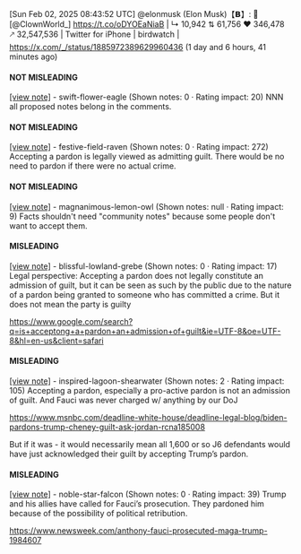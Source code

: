 [Sun Feb 02, 2025 08:43:52 UTC] @elonmusk (Elon Musk)【𝗕】: 🤨 [@ClownWorld_] https://t.co/oDYOEaNiaB | ↳ 10,942 ⇅ 61,756 ♥ 346,478 🡕 32,547,536 | Twitter for iPhone | birdwatch | https://x.com/_/status/1885972389629960436 (1 day and 6 hours, 41 minutes ago)

#### NOT MISLEADING

[[view note]](https://x.com/i/birdwatch/n/1886174675614736436) - swift-flower-eagle (Shown notes: 0 · Rating impact: 20)
NNN all proposed notes belong in the comments. 

#### NOT MISLEADING

[[view note]](https://x.com/i/birdwatch/n/1886119331559301541) - festive-field-raven (Shown notes: 0 · Rating impact: 272)
Accepting a pardon is legally viewed as admitting guilt. There would be no need to pardon if there were no actual crime.

#### NOT MISLEADING

[[view note]](https://x.com/i/birdwatch/n/1886369300404941021) - magnanimous-lemon-owl (Shown notes: null · Rating impact: 9)
Facts shouldn't need "community notes" because some people don't want to accept them. 

#### MISLEADING

[[view note]](https://x.com/i/birdwatch/n/1886419397117456747) - blissful-lowland-grebe (Shown notes: 0 · Rating impact: 17)
Legal perspective:
Accepting a pardon does not legally constitute an admission of guilt, but it can be seen as such by the public due to the nature of a pardon being granted to someone who has committed a crime. But it does not mean the party is guilty

https://www.google.com/search?q=is+acceptong+a+pardon+an+admission+of+guilt&ie=UTF-8&oe=UTF-8&hl=en-us&client=safari

#### MISLEADING

[[view note]](https://x.com/i/birdwatch/n/1886168716737462392) - inspired-lagoon-shearwater (Shown notes: 2 · Rating impact: 105)
Accepting a pardon, especially a pro-active pardon is not an admission of guilt. And Fauci was never charged w/ anything by our DoJ

https://www.msnbc.com/deadline-white-house/deadline-legal-blog/biden-pardons-trump-cheney-guilt-ask-jordan-rcna185008

But if it was - it would necessarily mean all 1,600 or so J6 defendants would have just acknowledged their guilt by accepting Trump’s pardon.

#### MISLEADING

[[view note]](https://x.com/i/birdwatch/n/1886109045649457585) - noble-star-falcon (Shown notes: 0 · Rating impact: 39)
Trump and his allies have called for Fauci’s prosecution. They pardoned him because of the possibility of political retribution.

https://www.newsweek.com/anthony-fauci-prosecuted-maga-trump-1984607
